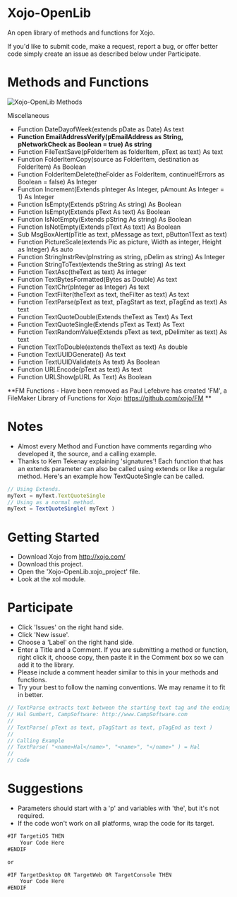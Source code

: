 # Xojo-OpenLib

An open library of methods and functions for Xojo.

If you'd like to submit code, make a request, report a bug, or offer better code simply create an issue as described below under Participate.

# Methods and Functions

![Xojo-OpenLib Methods](https://raw.github.com/campsoftware/Xojo-OpenLib/master/img/Xojo-OpenLib.png)

Miscellaneous
- Function DateDayofWeek(extends pDate as Date) As text
- **Function EmailAddressVerify(pEmailAddress as String, pNetworkCheck as Boolean = true) As string**
- Function FileTextSave(pFolderItem as folderItem, pText as text) As text
- Function FolderItemCopy(source as FolderItem, destination as FolderItem) As Boolean
- Function FolderItemDelete(theFolder as FolderItem, continueIfErrors as Boolean = false) As Integer
- Function Increment(Extends pInteger As Integer, pAmount As Integer = 1) As Integer
- Function IsEmpty(Extends pString As string) As Boolean
- Function IsEmpty(Extends pText As text) As Boolean
- Function IsNotEmpty(Extends pString As string) As Boolean
- Function IsNotEmpty(Extends pText As text) As Boolean
- Sub MsgBoxAlert(pTitle as text, pMessage as text, pButton1Text as text)
- Function PictureScale(extends Pic as picture, Width as integer, Height as Integer) As auto
- Function StringInstrRev(pInstring as string, pDelim as string) As Integer
- Function StringToText(extends theString as string) As text
- Function TextAsc(theText as text) As integer
- Function TextBytesFormatted(Bytes as Double) As text
- Function TextChr(pInteger as Integer) As text
- Function TextFilter(theText as text, theFilter as text) As text
- Function TextParse(pText as text, pTagStart as text, pTagEnd as text) As text
- Function TextQuoteDouble(Extends theText as Text) As Text
- Function TextQuoteSingle(Extends pText as Text) As Text
- Function TextRandomValue(Extends pText as text, pDelimiter as text) As text
- Function TextToDouble(extends theText as text) As double
- Function TextUUIDGenerate() As text
- Function TextUUIDValidate(s As text) As Boolean
- Function URLEncode(pText as text) As text
- Function URLShow(pURL As Text) As Boolean

**FM Functions - Have been removed as Paul Lefebvre has created 'FM', a FileMaker Library of Functions for Xojo: https://github.com/xojo/FM **

# Notes
- Almost every Method and Function have comments regarding who developed it, the source, and a calling example.
- Thanks to Kem Tekenay explaining 'signatures'! Each function that has an extends parameter can also be called using extends or like a regular method. Here's an example how  TextQuoteSingle can be called. 
```javascript
// Using Extends.
myText = myText.TextQuoteSingle
// Using as a normal method.
myText = TextQuoteSingle( myText )
```

# Getting Started

- Download Xojo from http://xojo.com/
- Download this project.
- Open the 'Xojo-OpenLib.xojo_project' file.
- Look at the xol module.

# Participate

- Click 'Issues' on the right hand side.
- Click 'New issue'.
- Choose a 'Label' on the right hand side.
- Enter a Title and a Comment. If you are submitting a method or function, right click it, choose copy, then paste it in the Comment box so we can add it to the library.
- Please include a comment header similar to this in your methods and functions.
- Try your best to follow the naming conventions. We may rename it to fit in better.
```javascript
// TextParse extracts text between the starting text tag and the ending text tag.
// Hal Gumbert, CampSoftware: http://www.CampSoftware.com 
//
// TextParse( pText as text, pTagStart as text, pTagEnd as text )
//
// Calling Example
// TextParse( "<name>Hal</name>", "<name>", "</name>" ) = Hal
// 
// Code
```

# Suggestions

- Parameters should start with a 'p' and variables with 'the', but it's not required.
- If the code won't work on all platforms, wrap the code for its target.

```javascript
#IF TargetiOS THEN
	Your Code Here
#ENDIF

or

#IF TargetDesktop OR TargetWeb OR TargetConsole THEN
	Your Code Here
#ENDIF
```
